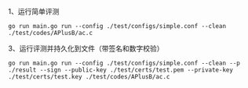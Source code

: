 1、运行简单评测

```go run main.go run --config ./test/configs/simple.conf --clean ./test/codes/APlusB/ac.c```

3、运行评测并持久化到文件（带签名和数字校验）

```go run main.go run --config ./test/configs/simple.conf --clean --p ./result --sign --public-key ./test/certs/test.pem --private-key ./test/certs/test.key ./test/codes/APlusB/ac.c```